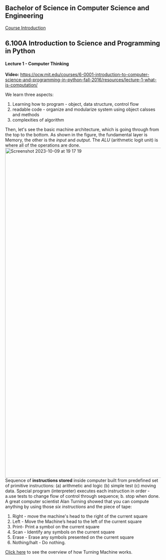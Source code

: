 ## Bachelor of Science in Computer Science and Engineering
[Course Introduction](https://catalog.mit.edu/degree-charts/computer-science-engineering-course-6-3/)

## 6.100A Introduction to Science and Programming in Python
#### Lecture 1 - Computer Thinking
**Video:** https://ocw.mit.edu/courses/6-0001-introduction-to-computer-science-and-programming-in-python-fall-2016/resources/lecture-1-what-is-computation/

We learn three aspects:
1. Learning how to program - object, data structure, control flow
2. readable code - organize and modularize system using object calsses and methods
3. complexities of algorithm

Then, let's see the basic machine architecture, which is going through from the top to the bottom. As shown in the figure, the fundamental layer is Memory, the other is the _input_ and _output_. The _ALU_ (arithmetic logit unit) is where all of the operations are done.  
<img width="1068" alt="Screenshot 2023-10-09 at 19 17 19" src="https://github.com/WindAlan-sw/MIT_CS_and_Engineering/assets/76271974/1f6d909d-0a59-4e72-961e-ea795fc1e689">
Sequence of **instructions stored** inside computer built from predefined set of primitive instructions: (a) arithmetic and logic (b) simple test (c) moving data. Special program (interpreter) executes each instruction in order - a.use tests to change flow of control through sequence; b. stop when done. A great computer scientist Alan Turning showed that you can compute anything by using those _six instructions_ and the piece of tape:
1. Right - move the machine's head to the right of the current square
2. Left - Move the Machine’s head to the left of the current square
3. Print- Print a symbol on the current square
4. Scan - Identify any symbols on the current square
5. Erase - Erase any symbols presented on the current square
6. Nothing/halt - Do nothing.

[Click here](https://www.youtube.com/watch?v=gJQTFhkhwPA&ab_channel=EngMicroLectures) to see the overview of how Turning Machine works.




















